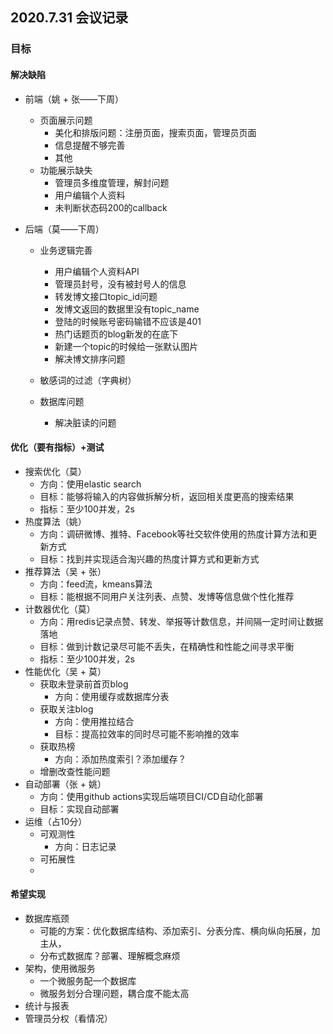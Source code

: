 ## 2020.7.31 会议记录



### 目标

#### 解决缺陷

- 前端（姚 + 张——下周）

  - 页面展示问题
    - 美化和排版问题：注册页面，搜索页面，管理员页面
    - 信息提醒不够完善
    - 其他
  - 功能展示缺失
    - 管理员多维度管理，解封问题
    - 用户编辑个人资料
    - 未判断状态码200的callback

- 后端（莫——下周）

  - 业务逻辑完善

    - 用户编辑个人资料API
    - 管理员封号，没有被封号人的信息
    - 转发博文接口topic_id问题
    - 发博文返回的数据里没有topic_name
    - 登陆的时候账号密码输错不应该是401
    - 热门话题页的blog新发的在底下
    - 新建一个topic的时候给一张默认图片
    - 解决博文排序问题

  - 敏感词的过滤（字典树）

  - 数据库问题

    - 解决脏读的问题

      

#### 优化（要有指标）+测试

- 搜索优化（莫）
  - 方向：使用elastic search
  - 目标：能够将输入的内容做拆解分析，返回相关度更高的搜索结果
  - 指标：至少100并发，2s
- 热度算法（姚）
  - 方向：调研微博、推特、Facebook等社交软件使用的热度计算方法和更新方式
  - 目标：找到并实现适合淘兴趣的热度计算方式和更新方式
- 推荐算法（吴 + 张）
  - 方向：feed流，kmeans算法
  - 目标：能根据不同用户关注列表、点赞、发博等信息做个性化推荐
- 计数器优化（莫）
  - 方向：用redis记录点赞、转发、举报等计数信息，并间隔一定时间让数据落地
  - 目标：做到计数记录尽可能不丢失，在精确性和性能之间寻求平衡
  - 指标：至少100并发，2s
- 性能优化（吴 + 莫）
  - 获取未登录前首页blog
    - 方向：使用缓存或数据库分表
  - 获取关注blog
    - 方向：使用推拉结合
    - 目标：提高拉效率的同时尽可能不影响推的效率
  - 获取热榜
    - 方向：添加热度索引？添加缓存？
  - 增删改查性能问题
- 自动部署（张 + 姚）
  - 方向：使用github actions实现后端项目CI/CD自动化部署
  - 目标：实现自动部署
- 运维（占10分）
  - 可观测性
    - 方向：日志记录
  - 可拓展性
  - 

#### 希望实现

- 数据库瓶颈
  - 可能的方案：优化数据库结构、添加索引、分表分库、横向纵向拓展，加主从，
  - 分布式数据库？部署、理解概念麻烦
- 架构，使用微服务
  - 一个微服务配一个数据库
  - 微服务划分合理问题，耦合度不能太高
- 统计与报表
- 管理员分权（看情况）

